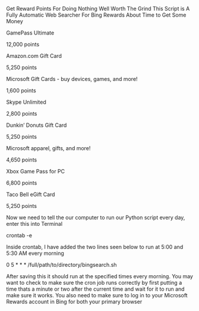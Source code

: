  Get Reward Points For Doing Nothing Well Worth The Grind
 This Script is A Fully Automatic Web Searcher For Bing Rewards About Time to Get Some Money 
 
 GamePass Ultimate

12,000 points




Amazon.com Gift Card

5,250 points





Microsoft Gift Cards - buy devices,
games, and more!

1,600 points




Skype Unlimited

2,800 points


 

Dunkin’ Donuts Gift Card

5,250 points

Microsoft apparel, gifts, and more!

4,650 points


 

Xbox Game Pass for PC

6,800 points




Taco Bell eGift Card

5,250 points


Now we need to tell the our computer to run our Python script every day, enter this into Terminal

crontab -e

Inside crontab, I have added the two lines seen below to run at 5:00 and 5:30 AM every morning

0 5 * * * /full/path/to/directory/bingsearch.sh

After saving this it should run at the specified times every morning. You may want to check to make sure the cron job runs correctly by first putting a time thats a minute or two after the current time and wait for it to run and make sure it works. You also need to make sure to log in to your Microsoft Rewards account in Bing for both your primary browser 
